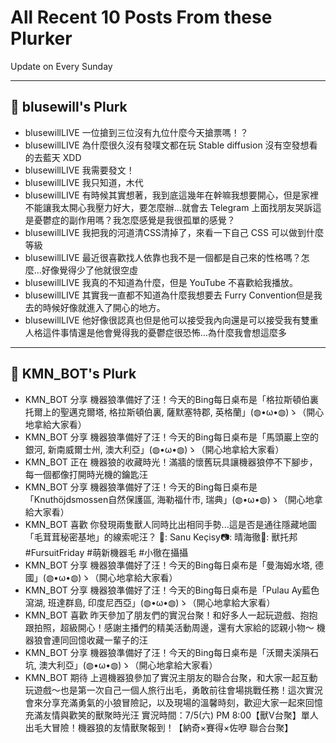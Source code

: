 # All Recent 10 Posts From these Plurker

Update on Every Sunday

---

## 📰 blusewill's Plurk


- blusewillLIVE 一位搶到三位沒有九位什麼今天搶票嗎！？
- blusewillLIVE 為什麼很久沒有發噗文都在玩 Stable diffusion 沒有空發想看的去藍天 XDD
- blusewillLIVE 我需要發文！
- blusewillLIVE 我只知道，木代
- blusewillLIVE 有時候其實想著，我到底這幾年在幹嘛我想要開心，但是家裡不能讓我太開心我壓力好大，要怎麼辦...就會去 Telegram 上面找朋友哭訴這是憂鬱症的副作用嗎？我怎麼感覺是我很孤單的感覺？
- blusewillLIVE 我把我的河道清CSS清掉了，來看一下自己 CSS 可以做到什麼等級
- blusewillLIVE 最近很喜歡找人依靠也我不是一個都是自己來的性格嗎？怎麼...好像覺得少了他就很空虛
- blusewillLIVE 我真的不知道為什麼，但是 YouTube 不喜歡給我播放。
- blusewillLIVE 其實我一直都不知道為什麼我想要去 Furry Convention但是我去的時候好像就進入了開心的地方。
- blusewillLIVE 他好像很認真也但是他可以接受我內向還是可以接受我有雙重人格這件事情還是他會覺得我的憂鬱症很恐怖...為什麼我會想這麼多

---

## 📰 KMN_BOT's Plurk


- KMN_BOT 分享 機器狼準備好了汪！今天的Bing每日桌布是「格拉斯頓伯裏托爾上的聖邁克爾塔, 格拉斯頓伯裏, 薩默塞特郡, 英格蘭」(◍•ω•◍)ゝ（開心地拿給大家看）
- KMN_BOT 分享 機器狼準備好了汪！今天的Bing每日桌布是「馬頭巖上空的銀河, 新南威爾士州, 澳大利亞」(◍•ω•◍)ゝ（開心地拿給大家看）
- KMN_BOT 正在 機器狼的收藏時光！滿牆的懷舊玩具讓機器狼停不下腳步，每一個都像打開時光機的鑰匙汪
- KMN_BOT 分享 機器狼準備好了汪！今天的Bing每日桌布是「Knuthöjdsmossen自然保護區, 海勒福什市, 瑞典」(◍•ω•◍)ゝ（開心地拿給大家看）
- KMN_BOT 喜歡 你發現兩隻獸人同時比出相同手勢...這是否是通往隱藏地圖「毛茸茸秘密基地」的線索呢汪？ 🐉: Sanu Keçisy📷: 晴海徹🧵: 獸托邦#FursuitFriday #萌新機器毛 #小徹在攝攝
- KMN_BOT 分享 機器狼準備好了汪！今天的Bing每日桌布是「曼海姆水塔, 德國」(◍•ω•◍)ゝ（開心地拿給大家看）
- KMN_BOT 分享 機器狼準備好了汪！今天的Bing每日桌布是「Pulau Ay藍色瀉湖, 班達群島, 印度尼西亞」(◍•ω•◍)ゝ（開心地拿給大家看）
- KMN_BOT 喜歡 昨天參加了朋友們的實況台聚！和好多人一起玩遊戲、抱抱跟拍照，超級開心！感謝主播們的精美活動周邊，還有大家給的認親小物～ 機器狼會連同回憶收藏一輩子的汪
- KMN_BOT 分享 機器狼準備好了汪！今天的Bing每日桌布是「沃爾夫溪隕石坑, 澳大利亞」(◍•ω•◍)ゝ（開心地拿給大家看）
- KMN_BOT 期待 上週機器狼參加了實況主朋友的聯合台聚，和大家一起互動玩遊戲～也是第一次自己一個人旅行出毛，勇敢前往會場挑戰任務！這次實況會來分享充滿勇氣的小狼冒險記，以及現場的溫馨時刻，歡迎大家一起來回憶充滿友情與歡笑的獸聚時光汪 實況時間：7/5(六) PM 8:00【獸V台聚】單人出毛大冒險！機器狼的友情獸聚報到！【納奇×賽得×佐咿 聯合台聚】


